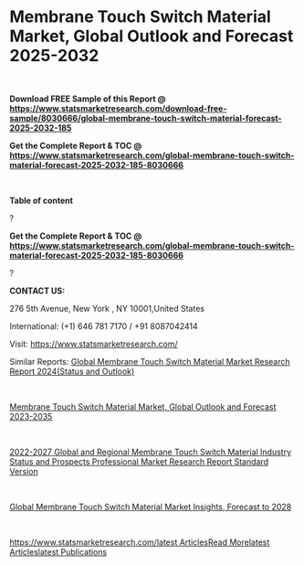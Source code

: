 <h1>Membrane Touch Switch Material Market, Global Outlook and Forecast 2025-2032</h1><br/><p><strong>Download FREE Sample of this Report @ <a href="https://www.statsmarketresearch.com/download-free-sample/8030666/global-membrane-touch-switch-material-forecast-2025-2032-185">https://www.statsmarketresearch.com/download-free-sample/8030666/global-membrane-touch-switch-material-forecast-2025-2032-185</a></strong></p>
 
 
 
 <div><b>Get the Complete Report & TOC @ <a href="https://www.statsmarketresearch.com/global-membrane-touch-switch-material-forecast-2025-2032-185-8030666">https://www.statsmarketresearch.com/global-membrane-touch-switch-material-forecast-2025-2032-185-8030666</a></b></div>
 
 
 
 <p><br />
 
 <b>Table of content</b></p>
 
 
 
 <p>? </p>
 
 
 
 <div><b>Get the Complete Report & TOC @ <a href="https://www.statsmarketresearch.com/global-membrane-touch-switch-material-forecast-2025-2032-185-8030666">https://www.statsmarketresearch.com/global-membrane-touch-switch-material-forecast-2025-2032-185-8030666</a></b></div>
 
 
 
 <p>? </p>
 
 
 
 <p><b>CONTACT US:</b><br />
 
 276 5th Avenue, New York , NY 10001,United States<br />
 
 International: (+1) 646 781 7170 / +91 8087042414<br />
 
 Visit: <a href="https://www.statsmarketresearch.com/">https://www.statsmarketresearch.com/</a><br />
 
 Similar Reports: <a href="https://www.statsmarketresearch.com/global-membrane-touch-switch-material-forecast-2025-2032-185-8030666">Global Membrane Touch Switch Material Market Research Report 2024(Status and Outlook)</a><br />
 
 <br />
 
 <a href="https://www.statsmarketresearch.com/global-membrane-touch-switch-material-forecast-2025-2032-185-8030666">Membrane Touch Switch Material Market, Global Outlook and Forecast 2023-2035</a><br />
 
 <br />
 
 <a href="https://www.statsmarketresearch.com/global-membrane-touch-switch-material-forecast-2025-2032-185-8030666">2022-2027 Global and Regional Membrane Touch Switch Material Industry Status and Prospects Professional Market Research Report Standard Version</a><br />
 
 <br />
 
 <a href="https://www.statsmarketresearch.com/global-membrane-touch-switch-material-forecast-2025-2032-185-8030666">Global Membrane Touch Switch Material Market Insights, Forecast to 2028</a><br />
 
 <br />
 
 <a href="https://gyeongbokgung.com">https://www.statsmarketresearch.com/</a><a href="https://hallyeomaritime.com">latest Articles</a><a href="https://jingwansa.com">Read More</a><a href="https://nguoiviet.jp/">latest Articles</a><a href="https://www.intelmarketresearch.com/">latest Publications</a></p>